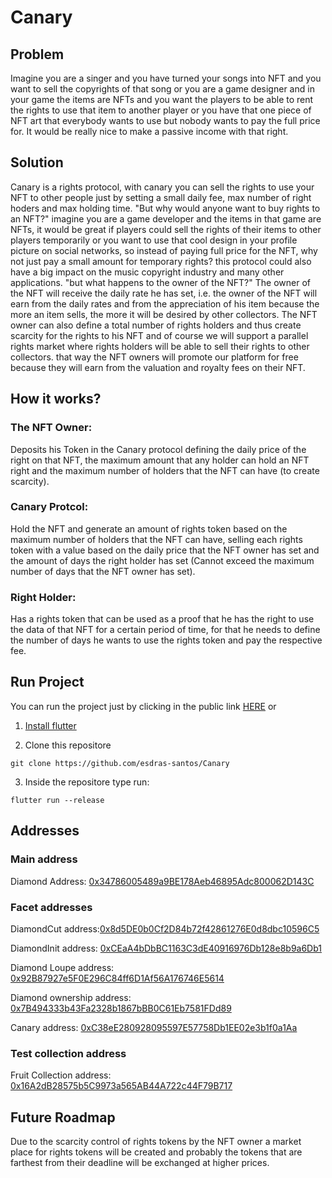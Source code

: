 # Canary

## Problem 

Imagine you are a singer and you have turned your songs into NFT and you want to sell the copyrights of that song or you are a game designer and in your game the items are NFTs and you want the players to be able to rent the rights to use that item to another player or you have that one piece of NFT art that everybody wants to use but nobody wants to pay the full price for. It would be really nice to make a passive income with that right.

## Solution

Canary is a rights protocol, with canary you can sell the rights to use your NFT to other people just by setting a small daily fee, max number of right hoders and max holding time. "But why would anyone want to buy rights to an NFT?" imagine you are a game developer and the items in that game are NFTs, it would be great if players could sell the rights of their items to other players temporarily or you want to use that cool design in your profile picture on social networks, so instead of paying full price for the NFT, why not just pay a small amount for temporary rights? this protocol could also have a big impact on the music copyright industry and many other applications. "but what happens to the owner of the NFT?" The owner of the NFT will receive the daily rate he has set, i.e. the owner of the NFT will earn from the daily rates and from the appreciation of his item because the more an item sells, the more it will be desired by other collectors. The NFT owner can also define a total number of rights holders and thus create scarcity for the rights to his NFT and of course we will support a parallel rights market where rights holders will be able to sell their rights to other collectors. that way the NFT owners will promote our platform for free because they will earn from the valuation and royalty fees on their NFT.


## How it works?

### The NFT Owner: 
Deposits his Token in the Canary protocol defining the daily price of the right on that NFT, the maximum amount that any holder can hold an NFT right and the maximum number of holders that the NFT can have (to create scarcity).

### Canary Protcol:
Hold the NFT and generate an amount of rights token based on the maximum number of holders that the NFT can have, selling each rights token with a value based on the daily price that the NFT owner has set and the amount of days the right holder has set (Cannot exceed the maximum number of days that the NFT owner has set).

### Right Holder:
Has a rights token that can be used as a proof that he has the right to use the data of that NFT for a certain period of time, for that he needs to define the number of days he wants to use the rights token and pay the respective fee.

## Run Project
You can run the project just by clicking in the public link [HERE](https://esdras-santos.github.io/CanaryWebPage/#/) or

1. [Install flutter](https://docs.flutter.dev/get-started/install)

2. Clone this repositore

```shell
git clone https://github.com/esdras-santos/Canary
```

3. Inside the repositore type run: 
```shell
flutter run --release
```

## Addresses

### Main address
Diamond Address: [0x34786005489a9BE178Aeb46895Adc800062D143C](https://v1.aggron.gwscan.com/account/0x34786005489a9be178aeb46895adc800062d143c?search=0x34786005489a9be178aeb46895adc800062d143c) 

### Facet addresses
DiamondCut address:[0x8d5DE0b0Cf2D84b72f42861276E0d8dbc10596C5](https://v1.aggron.gwscan.com/account/0x8d5de0b0cf2d84b72f42861276e0d8dbc10596c5?search=0x8d5de0b0cf2d84b72f42861276e0d8dbc10596c5)

DiamondInit address: [0xCEaA4bDbBC1163C3dE40916976Db128e8b9a6Db1](https://v1.aggron.gwscan.com/account/0xceaa4bdbbc1163c3de40916976db128e8b9a6db1?search=0xceaa4bdbbc1163c3de40916976db128e8b9a6db1)

Diamond Loupe address: [0x92B87927e5F0E296C84ff6D1Af56A176746E5614](https://v1.aggron.gwscan.com/account/0x92b87927e5f0e296c84ff6d1af56a176746e5614?search=0x92b87927e5f0e296c84ff6d1af56a176746e5614)

Diamond ownership address: [0x7B494333b43Fa2328b1867bBB0C61Eb7581FDd89](https://v1.aggron.gwscan.com/account/0x7b494333b43fa2328b1867bbb0c61eb7581fdd89?search=0x7b494333b43fa2328b1867bbb0c61eb7581fdd89)

Canary address: [0xC38eE280928095597E57758Db1EE02e3b1f0a1Aa](https://v1.aggron.gwscan.com/account/0xc38ee280928095597e57758db1ee02e3b1f0a1aa?search=0xc38ee280928095597e57758db1ee02e3b1f0a1aa)

### Test collection address
Fruit Collection address: [0x16A2dB28575b5C9973a565AB44A722c44F79B717](https://v1.aggron.gwscan.com/account/0x16a2db28575b5c9973a565ab44a722c44f79b717?search=0x16a2db28575b5c9973a565ab44a722c44f79b717)

## Future Roadmap
Due to the scarcity control of rights tokens by the NFT owner a market place for rights tokens will be created and probably the tokens that are farthest from their deadline will be exchanged at higher prices.
